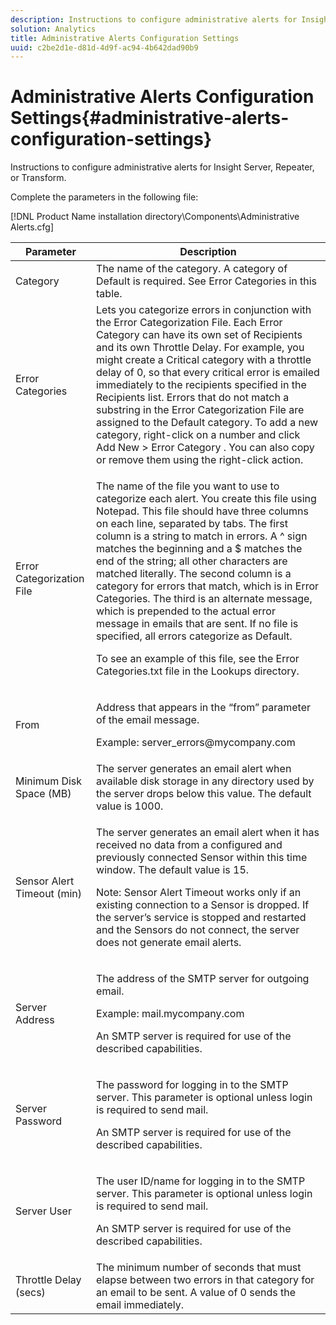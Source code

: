 ```yaml
---
description: Instructions to configure administrative alerts for Insight Server, Repeater, or Transform.
solution: Analytics
title: Administrative Alerts Configuration Settings
uuid: c2be2d1e-d81d-4d9f-ac94-4b642dad90b9
---
```


# Administrative Alerts Configuration Settings{#administrative-alerts-configuration-settings}

Instructions to configure administrative alerts for Insight Server, Repeater, or Transform.

Complete the parameters in the following file:

[!DNL Product Name installation directory\Components\Administrative Alerts.cfg]

<table id="table_5A2298906D5F4215B8FAC42CACBC0002"> 
 <thead> 
  <tr> 
   <th colname="col1" class="entry"> Parameter </th> 
   <th colname="col2" class="entry"> Description </th> 
  </tr> 
 </thead>
 <tbody> 
  <tr> 
   <td colname="col1"> Category </td> 
   <td colname="col2"> The name of the category. A category of Default is required. See Error Categories in this table. </td> 
  </tr> 
  <tr> 
   <td colname="col1"> Error Categories </td> 
   <td colname="col2"> Lets you categorize errors in conjunction with the Error Categorization File. Each Error Category can have its own set of Recipients and its own Throttle Delay. For example, you might create a Critical category with a throttle delay of 0, so that every critical error is emailed immediately to the recipients specified in the Recipients list. Errors that do not match a substring in the Error Categorization File are assigned to the Default category. To add a new category, right-click on a number and click <span class="uicontrol"> Add New </span> &gt; <span class="uicontrol"> Error Category </span>. You can also copy or remove them using the right-click action. </td> 
  </tr> 
  <tr> 
   <td colname="col1"> Error Categorization File </td> 
   <td colname="col2"> <p>The name of the file you want to use to categorize each alert. You create this file using Notepad. This file should have three columns on each line, separated by tabs. The first column is a string to match in errors. A ^ sign matches the beginning and a $ matches the end of the string; all other characters are matched literally. The second column is a category for errors that match, which is in Error Categories. The third is an alternate message, which is prepended to the actual error message in emails that are sent. If no file is specified, all errors categorize as Default. </p> <p>To see an example of this file, see the <span class="filepath"> Error Categories.txt </span> file in the Lookups directory. </p> </td> 
  </tr> 
  <tr> 
   <td colname="col1"> From </td> 
   <td colname="col2"> <p>Address that appears in the “from” parameter of the email message. </p> <p>Example: <span class="filepath"> server_errors@mycompany.com </span></p> </td> 
  </tr> 
  <tr> 
   <td colname="col1"> Minimum Disk Space (MB) </td> 
   <td colname="col2"> The server generates an email alert when available disk storage in any directory used by the server drops below this value. The default value is 1000. </td> 
  </tr> 
  <tr> 
   <td colname="col1"> Sensor Alert Timeout (min) </td> 
   <td colname="col2"> <p>The server generates an email alert when it has received no data from a configured and previously connected <span class="wintitle"> Sensor </span> within this time window. The default value is 15. </p> <p> <p>Note:  <span class="wintitle"> Sensor </span> Alert Timeout works only if an existing connection to a <span class="wintitle"> Sensor </span> is dropped. If the server’s service is stopped and restarted and the <span class="wintitle"> Sensors </span> do not connect, the server does not generate email alerts. </p> </p> </td> 
  </tr> 
  <tr> 
   <td colname="col1"> Server Address </td> 
   <td colname="col2"> <p>The address of the SMTP server for outgoing email. </p> <p>Example: <span class="filepath"> mail.mycompany.com </span></p> <p>An SMTP server is required for use of the described capabilities. </p> </td> 
  </tr> 
  <tr> 
   <td colname="col1"> Server Password </td> 
   <td colname="col2"> <p>The password for logging in to the SMTP server. This parameter is optional unless login is required to send mail. </p> <p>An SMTP server is required for use of the described capabilities. </p> </td> 
  </tr> 
  <tr> 
   <td colname="col1"> Server User </td> 
   <td colname="col2"> <p>The user ID/name for logging in to the SMTP server. This parameter is optional unless login is required to send mail. </p> <p>An SMTP server is required for use of the described capabilities. </p> </td> 
  </tr> 
  <tr> 
   <td colname="col1"> Throttle Delay (secs) </td> 
   <td colname="col2"> The minimum number of seconds that must elapse between two errors in that category for an email to be sent. A value of 0 sends the email immediately. </td> 
  </tr> 
 </tbody> 
</table>

